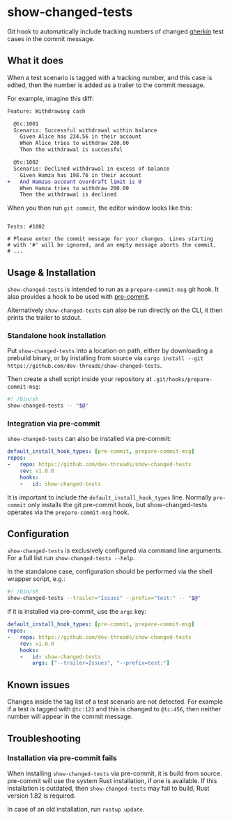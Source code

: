 # show-changed-tests

Git hook to automatically include tracking numbers of changed [gherkin](https://cucumber.io/) test cases in the commit message.


## What it does

When a test scenario is tagged with a tracking number,
and this case is edited, then the number is added as a trailer to the commit message.

For example, imagine this diff:

```diff
Feature: Withdrawing cash

  @tc:1001
  Scenario: Successful withdrawal within balance
    Given Alice has 234.56 in their account
    When Alice tries to withdraw 200.00
    Then the withdrawal is successful

  @tc:1002
  Scenario: Declined withdrawal in excess of balance
    Given Hamza has 198.76 in their account
+   And Hamzas account overdraft limit is 0
    When Hamza tries to withdraw 200.00
    Then the withdrawal is declined
```

When you then run `git commit`, the editor window looks like this:

``` 

Tests: #1002

# Please enter the commit message for your changes. Lines starting
# with '#' will be ignored, and an empty message aborts the commit.
# ...
```

## Usage & Installation

`show-changed-tests` is intended to run as a `prepare-commit-msg` git hook.
It also provides a hook to be used with [pre-commit](https://pre-commit.com). 

Alternatively `show-changed-tests` can also be run directly on the CLI,
it then prints the trailer to stdout.

### Standalone hook installation

Put `show-changed-tests` into a location on path,
either by downloading a prebuild binary,
or by installing from source via `cargo install --git https://github.com/dev-threads/show-changed-tests`.

Then create a shell script inside your repository at `.git/hooks/prepare-commit-msg`:

```bash
#! /bin/sh
show-changed-tests -- "$@"
```

### Integration via pre-commit

`show-changed-tests` can also be installed via pre-commit:

```yaml
default_install_hook_types: [pre-commit, prepare-commit-msg]
repos:
-   repo: https://github.com/dev-threads/show-changed-tests
    rev: v1.0.0
    hooks:
    -   id: show-changed-tests

```

It is important to include the `default_install_hook_types` line.
Normally `pre-commit` only installs the git pre-commit hook,
but show-changed-tests operates via the `prepare-commit-msg` hook.


## Configuration

`show-changed-tests` is exclusively configured via command line arguments.
For a full list run `show-changed-tests --help`.

In the standalone case, configuration should be performed via the shell wrapper script, e.g.:

```bash
#! /bin/sh
show-changed-tests --trailer="Issues" --prefix="test:" -- "$@"
```

If it is installed via pre-commit, use the `args` key:

```yaml
default_install_hook_types: [pre-commit, prepare-commit-msg]
repos:
-   repo: https://github.com/dev-threads/show-changed-tests
    rev: v1.0.0
    hooks:
    -   id: show-changed-tests
        args: ["--trailer=Issues", "--prefix=test:"]
```

## Known issues

Changes inside the tag list of a test scenario are not detected.
For example if a test is tagged with `@tc:123`
and this is changed to `@tc:456`,
then neither number will appear in the commit message.

## Troubleshooting

### Installation via pre-commit fails

When installing `show-changed-tests` via pre-commit, it is build from source.
pre-commit will use the system Rust installation, if one is available.
If this installation is outdated, then `show-changed-tests` may fail to build,
Rust version 1.82 is required.

In case of an old installation, run `rustup update`.
